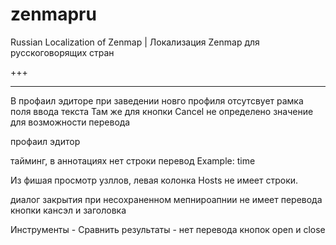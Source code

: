 zenmapru
========

Russian Localization of Zenmap | Локализация Zenmap для русскоговорящих стран

+++

-----
В профаил эдиторе при заведении новго профиля отсутсвует рамка поля ввода текста
Там же для кнопки Cancel не определено значение для возможности перевода


профаил эдитор

тайминг, в аннотациях нет строки перевод Example: time

Из фишая просмотр узллов, левая колонка Hosts не имеет строки.

диалог закрытия при несохраненном мепнироапнии не имеет перевода кнопки кансэл и заголовка

Инструменты - Сравнить результаты - нет перевода кнопок open и close